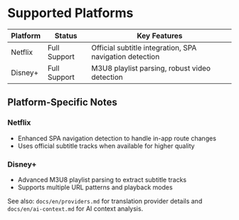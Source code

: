 # Supported Platforms

| Platform | Status       | Key Features                                            |
| -------- | ------------ | ------------------------------------------------------- |
| Netflix  | Full Support | Official subtitle integration, SPA navigation detection |
| Disney+  | Full Support | M3U8 playlist parsing, robust video detection           |

## Platform-Specific Notes

### Netflix

- Enhanced SPA navigation detection to handle in-app route changes
- Uses official subtitle tracks when available for higher quality

### Disney+

- Advanced M3U8 playlist parsing to extract subtitle tracks
- Supports multiple URL patterns and playback modes

See also: `docs/en/providers.md` for translation provider details and `docs/en/ai-context.md` for AI context analysis.
